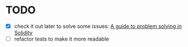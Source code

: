# TODO

* [x] check it out later to solve some issues: [A guide to problem solving in Solidity](https://medium.com/linum-labs/error-vm-exception-while-processing-transaction-revert-8cd856633793)
* [ ] refactor tests to make it more readable
